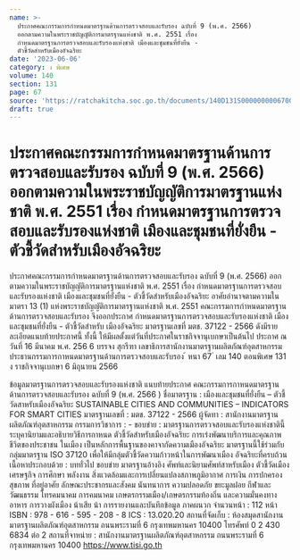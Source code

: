 ```yaml
---
name: >-
  ประกาศคณะกรรมการกำหนดมาตรฐานด้านการตรวจสอบและรับรอง ฉบับที่ 9 (พ.ศ. 2566)
  ออกตามความในพระราชบัญญัติการมาตรฐานแห่งชาติ พ.ศ. 2551 เรื่อง
  กำหนดมาตรฐานการตรวจสอบและรับรองแห่งชาติ เมืองและชุมชนที่ยั่งยืน -
  ตัวชี้วัดสำหรับเมืองอัจฉริยะ
date: '2023-06-06'
category: ง พิเศษ
volume: 140
section: 131
page: 67
source: 'https://ratchakitcha.soc.go.th/documents/140D131S0000000006700.pdf'
draft: true
---
```


# ประกาศคณะกรรมการกำหนดมาตรฐานด้านการตรวจสอบและรับรอง ฉบับที่ 9 (พ.ศ. 2566) ออกตามความในพระราชบัญญัติการมาตรฐานแห่งชาติ พ.ศ. 2551 เรื่อง กำหนดมาตรฐานการตรวจสอบและรับรองแห่งชาติ เมืองและชุมชนที่ยั่งยืน - ตัวชี้วัดสำหรับเมืองอัจฉริยะ

ประกาศคณะกรรมการกำหนดมาตรฐานด้านการตรวจสอบและรับรอง ฉบับที่ 9 (พ.ศ. 2566) ออกตามความในพระราชบัญญัติการมาตรฐานแห่งชาติ พ.ศ. 2551 เรื่อง กำหนดมาตรฐานการตรวจสอบและรับรองแห่งชาติ เมืองและชุมชนที่ยั่งยืน - ตัวชี้วัดสำหรับเมืองอัจฉริยะ อาศัยอำนาจตามความในมาตรา 13 (1) แห่งพระราชบัญญัติการมาตรฐานแห่งชาติ พ.ศ. 2551 คณะกรรมการกำหนดมาตรฐานด้านการตรวจสอบและรับรอง จึงออกประกาศ กำหนดมาตรฐานการตรวจสอบและรับรองแห่งชาติ เมืองและชุมชนที่ยั่งยืน - ตัวชี้วัดสำหรับ เมืองอัจฉริยะ มาตรฐานเลขที่ มตช. 37122 - 2566 ดังมีรายละเอียดแนบท้ายประกาศนี้ ทั้งนี้ ให้มีผลตั้งแต่วันที่ประกาศในราชกิจจานุเบกษาเป็นต้นไป ประกาศ ณ วันที่ 16 มีนาคม พ.ศ. 256 6 บรรจง สุกรีฑา เลขาธิการสานักงานมาตรฐานผลิตภัณฑ์อุตสาหกรรม ประธานกรรมการกาหนดมาตรฐานด้านการตรวจสอบและรับรอง ้ หนา 67 ่ เลม 140 ตอนพิเศษ 131 ง ราชกิจจานุเบกษา 6 มิถุนายน 2566

ข้อมูลมาตรฐานการตรวจสอบและรับรองแห่งชาติ แนบท้ายประกาศ คณะกรรมการกาหนดมาตรฐานด้านการตรวจสอบและรับรอง ฉบับที่ 9 (พ.ศ. 2566 ) ชื่อมาตรฐาน : เมืองและชุมชนที่ยั่งยืน – ตัวชี้วัดสาหรับเมืองอัจฉริยะ SUSTAINABLE CITIES AND COMMUNITIES – INDICATORS FOR SMART CITIES มาตรฐานเลขที่ : มตช. 37122 - 2566 ผู้จัดทา : สานักงานมาตรฐานผลิตภัณฑ์อุตสาหกรรม กรรมการวิชาการ : - ขอบข่าย : มาตรฐานการตรวจสอบและรับรองแห่งชาตินี้ ระบุคานิยามและอธิบายวิธีการกาหนด ตัวชี้วัดสำหรับเมืองอัจฉริยะ การเร่งพัฒนาบริการและคุณภาพชีวิตของประชาชน ในเมือง เป็นหลักการพื้นฐานของคาจากัดความเมืองอัจฉริยะ มาตรฐานนี้ใช้ร่วมกับ กลุ่มมาตรฐาน ISO 37120 เพื่อให้มีกลุ่มตัวชี้วัดความก้าวหน้าในการพัฒนาเมือง อัจฉริยะที่ครบถ้วน เนื้อหาประกอบด้วย : บททั่วไป ขอบข่าย มาตรฐานอ้างอิง ศัพท์และนิยามศัพท์สาหรับเมือง ตัวชี้วัดเมือง เศรษฐกิจ การศึกษา พลังงาน สิ่งแวดล้อมและการเปลี่ยนแปลงสภาพภูมิอากาศ การเงิน การปกครอง สุขภาพ ที่อยู่อาศัย ลักษณะประชากรและสังคม นันทนาการ ความปลอดภัย ขยะมูลฝอย กีฬาและวัฒนธรรม โทรคมนาคม การคมนาคม เกษตรกรรมเมือง/เกษตรกรรมท้องถิ่น และความมั่นคงทางอาหาร การวางผังเมือง น้าเสีย น้า การรายงานและบันทึกข้อมูล ภาคผนวก จำนวนหน้า : 112 หน้า ISBN : 978 - 616 - 595 - 208 - 8 ICS : 13.020.20 สถานที่จัดเก็บ : ห้องสมุดสานักงานมาตรฐานผลิตภัณฑ์อุตสาหกรรม ถนนพระรามที่ 6 กรุงเทพมหานคร 10400 โทรศัพท์ 0 2 430 6834 ต่อ 2 สถานที่จาหน่าย : สานักงานมาตรฐานผลิตภัณฑ์อุตสาหกรรม ถนนพระรามที่ 6 กรุงเทพมหานคร 10400 https://www.tisi.go.th
